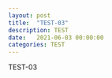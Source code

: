 ```yaml
---
layout: post
title:  "TEST-03"
description: TEST
date:   2021-06-03 00:00:00
categories: TEST
---
```

TEST-03
<script>alert("사이트 구축중");</script>
